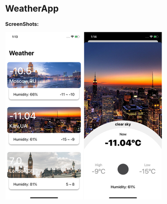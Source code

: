 # WeatherApp

### ScreenShots:

<img src="images/weatherTableScreenShot.png" width=250 >      <img src="images/detailsScreenShot.png" width=250 >

